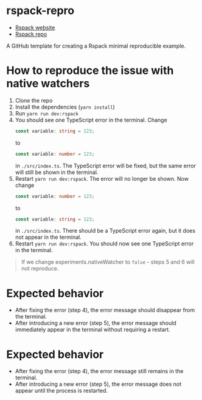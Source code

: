# rspack-repro

- [Rspack website](https://rspack.dev/)
- [Rspack repo](https://github.com/web-infra-dev/rspack)

A GitHub template for creating a Rspack minimal reproducible example.

# How to reproduce the issue with native watchers

1. Clone the repo
2. Install the dependencies (`yarn install`)
3. Run `yarn run dev:rspack`
4. You should see one TypeScript error in the terminal. Change 
   ```typescript
   const variable: string = 123;
   ``` 
   to
   ```typescript
   const variable: number = 123;
   ``` 
   in `./src/index.ts`. The TypeScript error will be fixed, but the same error will still be shown in the terminal.
5. Restart `yarn run dev:rspack`. The error will no longer be shown. Now change 
   ```typescript
   const variable: number = 123;
   ``` 
   to 
   ```typescript
   const variable: string = 123;
   ``` 
   in `./src/index.ts`. There should be a TypeScript error again, but it does not appear in the terminal.
6. Restart `yarn run dev:rspack`. You should now see one TypeScript error in the terminal.

> If we change experiments.nativeWatcher to `false` - steps 5 and 6 will not reproduce.

# Expected behavior

- After fixing the error (step 4), the error message should disappear from the terminal.
- After introducing a new error (step 5), the error message should immediately appear in the terminal without requiring a restart.

# Expected behavior

- After fixing the error (step 4), the error message still remains in the terminal.
- After introducing a new error (step 5), the error message does not appear until the process is restarted.
